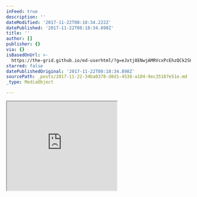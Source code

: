 ```yaml
---
inFeed: true
description: ''
dateModified: '2017-11-22T08:18:34.222Z'
datePublished: '2017-11-22T08:18:34.898Z'
title: ''
author: []
publisher: {}
via: {}
isBasedOnUrl: >-
  https://the-grid.github.io/ed-userhtml/?g=eJxtj8ENwjAMRVcxPcEhzQCk2SUkqRRU7Cp1KBViF2bpZA3ypRKV3sH-9pNlM_mcRgZextg1HF-s7-7pJG3s-oWKOSkllTAnDDS3hAO5AB30BT0nwvMF3vs9IZAvj4jc3igsVfKEvzs1KjsXjmUhRy4ZoXfDFK__489BozUoZY2WT-wGYTBg6g
starred: false
datePublishedOriginal: '2017-11-22T08:18:34.898Z'
sourcePath: _posts/2017-11-22-34ba0378-d8d1-4538-a104-9ec35187e51e.md
_type: MediaObject

---
```

<iframe src="https://the-grid.github.io/ed-userhtml/?g=eJxtj8ENwjAMRVcxPcEhzQCk2SUkqRRU7Cp1KBViF2bpZA3ypRKV3sH-9pNlM_mcRgZextg1HF-s7-7pJG3s-oWKOSkllTAnDDS3hAO5AB30BT0nwvMF3vs9IZAvj4jc3igsVfKEvzs1KjsXjmUhRy4ZoXfDFK__489BozUoZY2WT-wGYTBg6g" height="244" style=""></iframe>